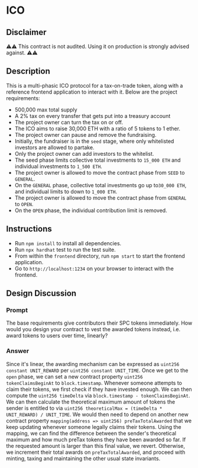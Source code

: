 # ICO

## Disclaimer

⚠️⚠️ This contract is not audited. Using it on production is strongly advised against. ⚠️⚠️

## Description

This is a multi-phasic ICO protocol for a tax-on-trade token, along with a reference frontend application to interact with it. Below are the project requirements:

- 500,000 max total supply
- A 2% tax on every transfer that gets put into a treasury account
- The project owner can turn the tax on or off.
- The ICO aims to raise 30,000 ETH with a ratio of 5 tokens to 1 ether.
- The project owner can pause and remove the fundraising.
- Initially, the fundraiser is in the `seed` stage, where only whitelisted investors are allowed to partake.
- Only the project owner can add investors to the whitelist.
- The seed phase limits collective total investments to `15_000 ETH` and individual investments to `1_500 ETH`.
- The project owner is allowed to move the contract phase from `SEED` to `GENERAL`.
- On the `GENERAL` phase, collective total investments go up to`30_000 ETH`, and individual limits to down to `1_000 ETH`.
- The project owner is allowed to move the contract phase from `GENERAL` to `OPEN`.
- On the `OPEN` phase, the individual contribution limit is removed.


## Instructions

- Run `npm install` to install all dependencies.
- Run `npx hardhat` test to run the test suite.
- From within the `frontend` directory, run `npm start` to start the frontend application.
- Go to `http://localhost:1234` on your browser to interact with the frontend.

## Design Discussion

### Prompt

The base requirements give contributors their SPC tokens immediately. How would you design your contract to vest the awarded tokens instead, i.e. award tokens to users over time, linearly?

### Answer

Since it's linear, the awarding mechanism can be expressed as `uint256 constant UNIT_REWARD` per `uint256 constant UNIT_TIME`. Once we get to the `open` phase, we can set a new contract property `uint256 tokenClaimsBeginAt` to `block.timestamp`. Whenever someone attempts to claim their tokens, we first check if they have invested enough. We can then compute the `uint256 timeDelta` via `block.timestamp - tokenClaimsBeginAt`. We can then calculate the theoretical maximum amount of tokens the sender is entitled to via `uint256 theoreticalMax = (timeDelta * UNIT_REWARD) / UNIT_TIME`. We would then need to depend on another new contract property `mapping(address => uint256) preTaxTotalAwarded` that we keep updating whenever someone legally claims their tokens. Using the mapping, we can find the difference between the sender's theoretical maximum and how much preTax tokens they have been awarded so far. If the requested amount is larger than this final value, we revert. Otherwise, we increment their total awards on `preTaxTotalAwarded`, and proceed with minting, taxing and maintaining the other usual state invariants.